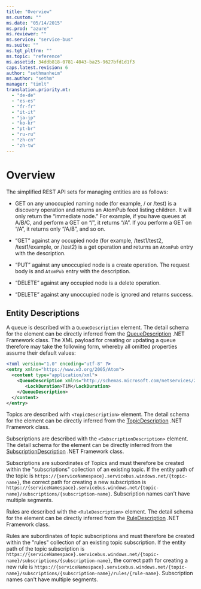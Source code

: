 ```yaml
---
title: "Overview"
ms.custom: ""
ms.date: "05/14/2015"
ms.prod: "azure"
ms.reviewer: ""
ms.service: "service-bus"
ms.suite: ""
ms.tgt_pltfrm: ""
ms.topic: "reference"
ms.assetid: 34ddb818-0781-4043-ba25-9627bfd1d1f3
caps.latest.revision: 6
author: "sethmanheim"
ms.author: "sethm"
manager: "timlt"
translation.priority.mt: 
  - "de-de"
  - "es-es"
  - "fr-fr"
  - "it-it"
  - "ja-jp"
  - "ko-kr"
  - "pt-br"
  - "ru-ru"
  - "zh-cn"
  - "zh-tw"
---
```

# Overview
The simplified REST API sets for managing entities are as follows:  
  
-   GET on any unoccupied naming node (for example, / or /test) is a discovery operation and returns an AtomPub feed listing children. It will only return the “immediate node.” For example, if you have queues at A/B/C, and perform a GET on “/”, it returns “/A”. If you perform a GET on “/A”, it returns only “/A/B”, and so on.  
  
-   “GET” against any occupied node (for example, /test1/test2, /test1/example, or /test2) is a get operation and returns an `AtomPub` entry with the description.  
  
-   “PUT” against any unoccupied node is a create operation. The request body is and `AtomPub` entry with the description.  
  
-   “DELETE” against any occupied node is a delete operation.  
  
-   “DELETE” against any unoccupied node is ignored and returns success.

## Entity Descriptions 

A queue is described with a ```QueueDescription``` element. The detail schema for the 
element can be directly inferred from the [QueueDescription](https://docs.microsoft.com/dotnet/api/microsoft.servicebus.messaging.queuedescription) .NET Framework class. The XML payload for creating or updating a queue therefore may take the following form, whereby all omitted properties assume their default values:

```xml  
<?xml version="1.0" encoding="utf-8" ?>  
<entry xmlns="https://www.w3.org/2005/Atom">  
  <content type="application/xml">  
    <QueueDescription xmlns="http://schemas.microsoft.com/netservices/2010/10/servicebus/connect">
       <LockDuration>T1M</LockDuration>
    </QueueDescription>
  </content>  
</entry>  
```

Topics are described with  ```<TopicDescription>``` element. The detail schema for the 
element can be directly inferred from the [TopicDescription](https://docs.microsoft.com/dotnet/api/microsoft.servicebus.messaging.topicdescription) .NET Framework class.

Subscriptions are described with the ```<SubscriptionDescription>``` element. The detail schema for the 
element can be directly inferred from the [SubscriptionDescription](https://docs.microsoft.com/dotnet/api/microsoft.servicebus.messaging.subscriptiondescription) .NET Framework class. 

Subscriptions are subordinates of Topics and must therefore be created 
within the "subscriptions" collection of an existing topic. If the entity path of the topic is ```https://{serviceNamespace}.servicebus.windows.net/{topic-name}```, the correct path for creating a new subscription is ```https://{serviceNamespace}.servicebus.windows.net/{topic-name}/subscriptions/{subscription-name}```. Subscription names can't have multiple segments. 


Rules are described with the ```<RuleDescription>``` element. The detail schema for the 
element can be directly inferred from the [RuleDescription](https://docs.microsoft.com/dotnet/api/microsoft.servicebus.messaging.ruledescription) .NET Framework class. 

Rules are subordinates of topic subscriptions and must therefore be created 
within the "rules" collection of an existing topic subscription. If the entity path of the topic subscription is ```https://{serviceNamespace}.servicebus.windows.net/{topic-name}/subscriptions/{subscription-name}```, the correct path for creating a new rule is ```https://{serviceNamespace}.servicebus.windows.net/{topic-name}/subscriptions/{subscription-name}/rules/{rule-name}```. Subscription names can't have multiple segments. 
